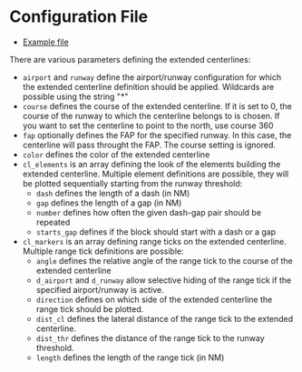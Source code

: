 # Configuration File

- [Example file](https://github.com/spof95/ESCenterlines/blob/master/ESCenterlines/clsettings.json)

There are various parameters defining the extended centerlines:

- `airport` and `runway` define the airport/runway configuration for which the extended centerline definition should be applied. Wildcards are possible using the string "*"
- `course` defines the course of the extended centerline. If it is set to 0, the course of the runway to which the centerline belongs to is chosen. If you want to set the centerline to point to the north, use course 360
- `fap` optionally defines the FAP for the specified runway. In this case, the centerline will pass throught the FAP. The course setting is ignored.
- `color` defines the color of the extended centerline
- `cl_elements` is an array defining the look of the elements building the extended centerline. Multiple element definitions are possible, they will be plotted sequentially starting from the runway threshold:
  - `dash` defines the length of a dash (in NM)
  - `gap` defines the length of a gap (in NM)
  - `number` defines how often the given dash-gap pair should be repeated
  - `starts_gap` defines if the block should start with a dash or a gap
- `cl_markers` is an array defining range ticks on the extended centerline. Multiple range tick definitions are possible:
  - `angle` defines the relative angle of the range tick to the course of the extended centerline
  - `d_airport` and `d_runway` allow selective hiding of the range tick if the specified airport/runway is active.
  - `direction` defines on which side of the extended centerline the range tick should be plotted.
  - `dist_cl` defines the lateral distance of the range tick to the extended centerline.
  - `dist_thr` defines the distance of the range tick to the runway threshold.
  - `length` defines the length of the range tick (in NM)

